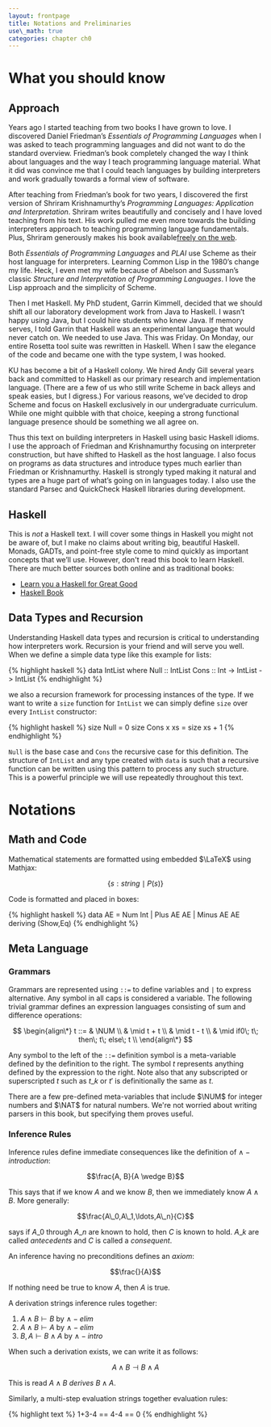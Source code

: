 ```yaml
---
layout: frontpage
title: Notations and Preliminaries
use\_math: true
categories: chapter ch0
---
```

$$
\newcommand\calc{\mathsf{calc}\;}
\newcommand\parse{\mathsf{parse}\;}
\newcommand\typeof{\mathsf{typeof}\;}
\newcommand\interp{\mathsf{interp}\;}
\newcommand\eval{\mathsf{calc}\;}
\newcommand\NUM{\mathsf{NUM}\;}
\newcommand\NAT{\mathsf{NAT}\;}
$$


# What you should know

## Approach

Years ago I started teaching from two books I have grown to love.  I discovered Daniel Friedman’s _Essentials of Programming Languages_ when I was asked to teach programming languages and did not want to do the standard overview.     Friedman’s book completely changed the way I think about languages and the way I teach programming language material. What it did was convince me that I could teach languages by building interpreters and work gradually towards a formal view of software.

After teaching from Friedman’s book for two years, I discovered the first version of Shriram Krishnamurthy’s _Programming Languages: Application and Interpretation_.  Shriram writes beautifully and concisely and I have loved teaching from his text.  His work pulled me even more towards the building interpreters approach to teaching programming language fundamentals.  Plus, Shriram generously makes his book available[freely on the web][1].

Both _Essentials of Programming Languages_ and _PLAI_ use Scheme as their host language for interpreters.  Learning Common Lisp in the 1980’s change my life.  Heck, I even met my wife because of Abelson and Sussman’s classic _Structure and Interpretation of Programming Languages_.  I love the Lisp approach and the simplicity of Scheme.

Then I met Haskell.  My PhD student, Garrin Kimmell, decided that we should shift all our laboratory development work from Java to Haskell.  I wasn’t happy using Java, but I could hire students who knew Java.  If memory serves, I told Garrin that Haskell was an experimental language that would never catch on.  We needed to use Java.  This was Friday.  On Monday, our entire Rosetta tool suite was rewritten in Haskell.  When I saw the elegance of the code and became one with the type system, I was hooked.

KU has become a bit of a Haskell colony.  We hired Andy Gill several years back and committed to Haskell as our primary research and implementation language.  (There are a few of us who still write Scheme in back alleys and speak easies, but I digress.)  For various reasons, we’ve decided to drop Scheme and focus on Haskell exclusively in our undergraduate curriculum.  While one might quibble with that choice, keeping a strong functional language presence should be something we all agree on.

Thus this text on building interpreters in Haskell using basic Haskell idioms.  I use the approach of Friedman and Krishnamurthy focusing on interpreter construction, but have shifted to Haskell as the host language.  I also focus on programs as data structures and introduce types much earlier than Friedman or Krishnamurthy.  Haskell is strongly typed making it natural and types are a huge part of what’s going on in languages today.  I also use the standard Parsec and QuickCheck Haskell libraries during development.

## Haskell

This is _not_ a Haskell text.  I will cover some things in Haskell you might not be aware of, but I make no claims about writing big, beautiful Haskell.  Monads, GADTs, and point-free style come to mind quickly as important concepts that we’ll use.  However, don't read this book to learn Haskell.  There are much better sources both online and as traditional books:

* [Learn you a Haskell for Great Good][2]
* [Haskell Book][3]

## Data Types and Recursion

Understanding Haskell data types and recursion is critical to understanding how interpreters work.  Recursion is your friend and will serve you well.  When we define a simple data type like this example for lists:

{% highlight haskell %}
data IntList where
  Null :: IntList
  Cons :: Int -> IntList -> IntList 
{% endhighlight %}

we also a recursion framework for processing instances of the type.  If we want to write a `size` function for `IntList` we can simply define `size` over every `IntList` constructor:

{% highlight haskell %}
size Null = 0
size Cons x xs = size xs + 1
{% endhighlight %}

`Null` is the base case and `Cons` the recursive case for this definition.  The structure of `IntList` and any type created with `data` is such that a recursive function can be written using this pattern to process any such structure.  This is a powerful principle we will use repeatedly throughout this text.

# Notations

## Math and Code

Mathematical statements are formatted using embedded $\LaTeX$ using Mathjax:  

$$\{s:string\mid P(s)\}$$

Code is formatted and placed in boxes:

{% highlight haskell %}
data AE = Num Int
	    | Plus AE AE
	    | Minus AE AE
	      deriving (Show,Eq)
{% endhighlight %}

## Meta Language

### Grammars

Grammars are represented using `::=` to define variables and `|` to express alternative.  Any symbol in all caps is considered a variable.  The following trivial grammar defines an expression languages consisting of sum and difference operations:

$$
\begin{align\*}
t ::= & \NUM \\
	  & \mid t + t \\
	  & \mid t - t \\
	  & \mid if0\; t\; then\; t\; else\; t \\
\end{align\*}
$$

Any symbol to the left of the `::=` definition symbol is a meta-variable defined by the definition to the right.  The symbol $t$ represents anything defined by the expression to the right.  Note also that any subscripted or superscripted $t$ such as $t\_k$ or $t'$ is definitionally the same as $t$.

There are a few pre-defined meta-variables that include $\NUM$ for integer numbers and $\NAT$ for natural numbers.  We're not worried about writing parsers in this book, but specifying them proves useful.

### Inference Rules

Inference rules define immediate consequences like the definition of $\wedge-introduction$:

$$\frac{A, B}{A \wedge B}$$

This says that if we know $A$ and we know $B$, then we immediately know $A \wedge B$.  More generally:

$$\frac{A\_0,A\_1,\ldots,A\_n}{C}$$

says if $A\_0$ through $A\_n$ are known to hold, then $C$ is known to hold.  $A\_k$ are called _antecedents_ and $C$ is called a _consequent_.

An inference having no preconditions defines an _axiom_:

$$\frac{}{A}$$

If nothing need be true to know $A$, then $A$ is true.

A derivation strings inference rules together:

1. $A \wedge B \vdash B$ by $\wedge-elim$
2. $A \wedge B \vdash A$ by $\wedge-elim$
3. $B, A \vdash B \wedge A$ by $\wedge-intro$

When such a derivation exists, we can write it as follows:

$$A\wedge B \dashv B\wedge A$$

This is read $A\wedge B$ _derives_ $B\wedge A$.

Similarly, a multi-step evaluation strings together evaluation rules:

{% highlight text %}
1+3-4
== 4-4
== 0
{% endhighlight %}

[1]:	https://cs.brown.edu/~sk/Publications/Books/ProgLangs/2007-04-26/ "PLAI"
[2]:	http://learnyouahaskell.com "Learn You a Haskell for Great Good"
[3]:	http://haskellbook.com "Haskell Book"